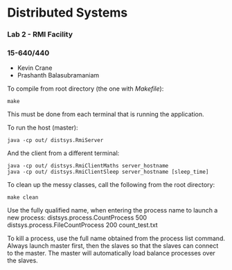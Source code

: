 # Distributed Systems

### Lab 2 - RMI Facility
### 15-640/440

* Kevin Crane
* Prashanth Balasubramaniam


To compile from root directory (the one with *Makefile*):
```
make
```
This must be done from each terminal that is running the application.


To run the host (master):
```
java -cp out/ distsys.RmiServer
```
And the client from a different terminal:
```
java -cp out/ distsys.RmiClientMaths server_hostname
java -cp out/ distsys.RmiClientSleep server_hostname [sleep_time]
```

To clean up the messy classes, call the following from the root directory:
```
make clean
```

Use the fully qualified name, when entering the process name to launch a new process:
distsys.process.CountProcess 500
distsys.process.FileCountProcess 200 count_test.txt

To kill a process, use the full name obtained from the process list command.
Always launch master first, then the slaves so that the slaves can connect to the master. The master will automatically load balance processes over the slaves.


